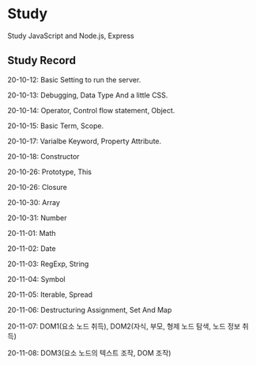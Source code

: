 # Study

Study JavaScript and Node.js, Express

## Study Record

20-10-12: Basic Setting to run the server.<p>
20-10-13: Debugging, Data Type And a little CSS.<p>
20-10-14: Operator, Control flow statement, Object.<p>
20-10-15: Basic Term, Scope.<p>
20-10-17: Varialbe Keyword, Property Attribute.<p>
20-10-18: Constructor<p>
20-10-26: Prototype, This<p>
20-10-26: Closure<p>
20-10-30: Array<p>
20-10-31: Number<p>
20-11-01: Math<p>
20-11-02: Date<p>
20-11-03: RegExp, String<p>
20-11-04: Symbol<p>
20-11-05: Iterable, Spread<p>
20-11-06: Destructuring Assignment, Set And Map<p>
20-11-07: DOM1(요소 노드 취득), DOM2(자식, 부모, 형제 노드 탐색, 노드 정보 취득)<p>
20-11-08: DOM3(요소 노드의 텍스트 조작, DOM 조작)<p>